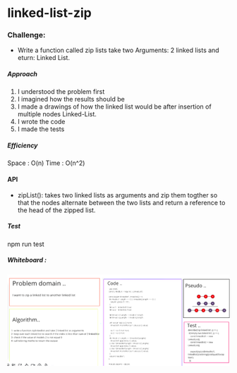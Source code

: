 # linked-list-zip

### Challenge:
- Write a function called zip lists take two Arguments: 2 linked lists and eturn: Linked List.

##### Approach
1. I understood the problem first
2. I imagined how the results should be
3. I made a drawings of how the linked list would be after insertion of multiple nodes Linked-List.
4. I wrote the code
5. I made the tests

##### Efficiency

Space : O(n)
Time : O(n^2)

#### API

- zipList(): takes two linked lists as arguments and zip them togther so that the nodes alternate between the two lists and return a reference to the head of the zipped list.

##### Test

npm run test

##### Whiteboard :

![whiteboard](./img/zip-linkedlist.png)
